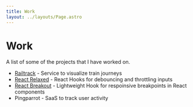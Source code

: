 ```yaml
---
title: Work
layout: ../layouts/Page.astro
---
```


# Work

A list of some of the projects that I have worked on.

- <a href="https://railtrack.ch" target="_blank">Railtrack</a> - Service to visualize train journeys
- <a href="https://github.com/noahflk/react-relaxed" target="_blank">React Relaxed</a> - React Hooks for debouncing and throttling inputs
- <a href="https://github.com/noahflk/react-breakout" target="_blank">React Breakout</a> - Lightweight Hook for respoinsive breakpoints in React components
- Pingparrot - SaaS to track user activity
